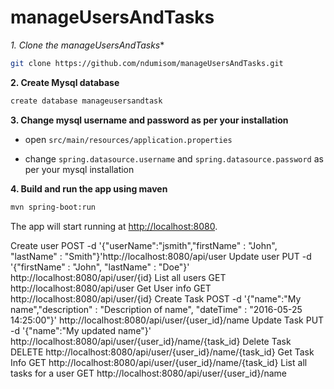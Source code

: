 # manageUsersAndTasks

*1. Clone the  manageUsersAndTasks**

```bash
git clone https://github.com/ndumisom/manageUsersAndTasks.git
```

**2. Create Mysql database**
```bash
create database manageusersandtask
```

**3. Change mysql username and password as per your installation**

+ open `src/main/resources/application.properties`

+ change `spring.datasource.username` and `spring.datasource.password` as per your mysql installation

**4. Build and run the app using maven**

```bash
mvn spring-boot:run
```

The app will start running at <http://localhost:8080>.

Create user
POST -d '{"userName":"jsmith","firstName" : "John", "lastName" : "Smith"}'http://localhost:8080/api/user
Update user
PUT -d '{"firstName" : "John", "lastName" : "Doe"}' http://localhost:8080/api/user/{id}
List all users
 GET http://localhost:8080/api/user
Get User info
 GET http://localhost:8080/api/user/{id}
Create Task
 POST -d '{"name":"My name","description" : "Description of name", "dateTime" : "2016-05-25 14:25:00"}' http://localhost:8080/api/user/{user_id}/name
Update Task
PUT -d '{"name":"My updated name"}' http://localhost:8080/api/user/{user_id}/name/{task_id}
Delete Task
DELETE http://localhost:8080/api/user/{user_id}/name/{task_id}
Get Task Info
GET http://localhost:8080/api/user/{user_id}/name/{task_id}
List all tasks for a user
GET http://localhost:8080/api/user/{user_id}/name
